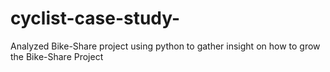 # cyclist-case-study-
Analyzed Bike-Share project using python to gather insight on how to grow the Bike-Share Project
